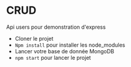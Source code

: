 # CRUD

Api users pour demonstration d'express

- Cloner le projet
- `Npm install` pour installer les node_modules
- Lancer votre base de donnée MongoDB
- `npm start` pour lancer le projet
